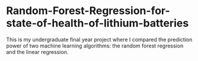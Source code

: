 # Random-Forest-Regression-for-state-of-health-of-lithium-batteries
This is my undergraduate final year project where I compared the prediction power of two machine learning algorithms: the random forest regression and the linear regression.
